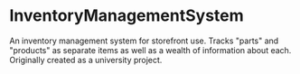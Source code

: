 # InventoryManagementSystem
 An inventory management system for storefront use. Tracks "parts" and "products" as separate items as well as a wealth of information about each. Originally created as a university project.
